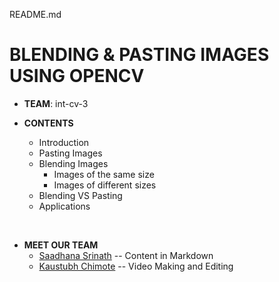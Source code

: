 README.md

# BLENDING & PASTING IMAGES USING OPENCV

+ **TEAM**: int-cv-3

+ **CONTENTS** 
   - Introduction
   - Pasting Images
   - Blending Images
       + Images of the same size
       + Images of different sizes
   - Blending VS Pasting
   - Applications

&nbsp;
+ **MEET OUR TEAM**
    - [Saadhana Srinath](https://github.com/AnaSrinath) -- Content in Markdown
    - [Kaustubh Chimote](https://github.com/Kaustubhchimote) -- Video Making and Editing
